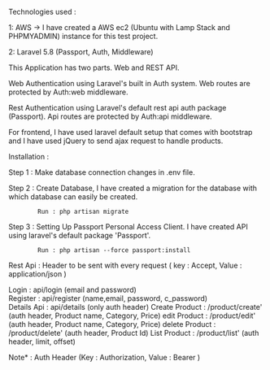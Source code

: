 Technologies used :

1: AWS -> I have created a AWS ec2 (Ubuntu with Lamp Stack and PHPMYADMIN) instance for this test project. 

2: Laravel 5.8 (Passport, Auth, Middleware)

This Application has two parts. Web and REST API. 

Web Authentication using  Laravel's built in Auth system. Web routes are protected by Auth:web middleware.

Rest Authentication using Laravel's default rest api auth package (Passport). Api routes are protected by Auth:api middleware.

For frontend, I have used laravel default setup that comes with bootstrap and I have used jQuery to send ajax request to handle products.


Installation : 

Step 1 : Make database connection changes in .env file.

Step 2 : Create Database, I have created a migration for the database with which database can easily be created.
			
			Run : php artisan migrate
			
Step 3 : Setting Up Passport Personal Access Client. I have created API using laravel's default package 'Passport'.
			
			Run : php artisan --force passport:install
			
			
Rest Api : 
Header to be sent with every request ( key : Accept, Value : application/json )

Login : api/login (email and password)			
Register : api/register (name,email, password, c_password)			
Details Api : api/details (only auth header)
Create Product : /product/create' (auth header, Product name, Category, Price)
edit Product : /product/edit' (auth header, Product name, Category, Price)
delete Product : /product/delete' (auth header, Product Id)
List Product : /product/list' (auth header, limit, offset)

Note* : Auth Header (Key : Authorization, Value : Bearer <token> )
				